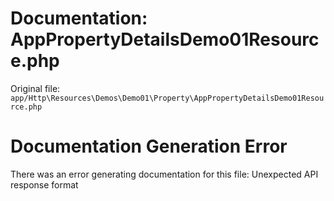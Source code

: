# Documentation: AppPropertyDetailsDemo01Resource.php

Original file: `app/Http\Resources\Demos\Demo01\Property\AppPropertyDetailsDemo01Resource.php`

# Documentation Generation Error

There was an error generating documentation for this file: Unexpected API response format